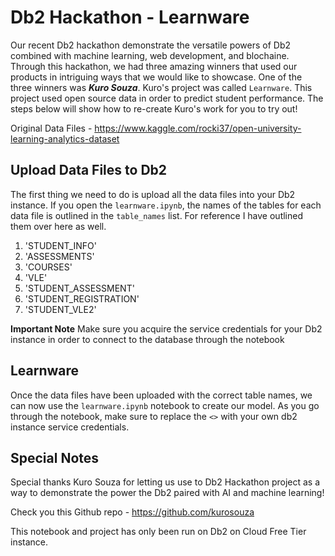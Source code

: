 # Db2 Hackathon - Learnware

Our recent Db2 hackathon demonstrate the versatile powers of Db2 combined with machine learning, web development, and blochaine. Through this hackathon, we had three amazing winners that used our products in intriguing ways that we would like to showcase. One of the three winners was ***Kuro Souza***. Kuro's project was called `Learnware`. This project used open source data in order to predict student performance. The steps below will show how to re-create Kuro's work for you to try out!


Original Data Files - https://www.kaggle.com/rocki37/open-university-learning-analytics-dataset


## Upload Data Files to Db2

The first thing we need to do is upload all the data files into your Db2 instance. If you open the `learnware.ipynb`, the names of the tables for each data file is outlined in the `table_names` list. For reference I have outlined them over here as well.

1. 'STUDENT_INFO'
2. 'ASSESSMENTS'
3. 'COURSES'
4. 'VLE'
5. 'STUDENT_ASSESSMENT'
6. 'STUDENT_REGISTRATION'
7. 'STUDENT_VLE2'

**Important Note** Make sure you acquire the service credentials for your Db2 instance in order to connect to the database through the notebook


## Learnware

Once the data files have been uploaded with the correct table names, we can now use the `learnware.ipynb` notebook to create our model. As you go through the notebook, make sure to replace the `<>` with your own db2 instance service credentials.

## Special Notes

Special thanks Kuro Souza for letting us use to Db2 Hackathon project as a way to demonstrate the power the Db2 paired with AI and machine learning! 

Check you this Github repo - https://github.com/kurosouza

This notebook and project has only been run on Db2 on Cloud Free Tier instance. 

